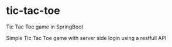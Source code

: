# tic-tac-toe
Tic Tac Toe game in SpringBoot

Simple Tic Tac Toe game with server side login using a restfull API 
